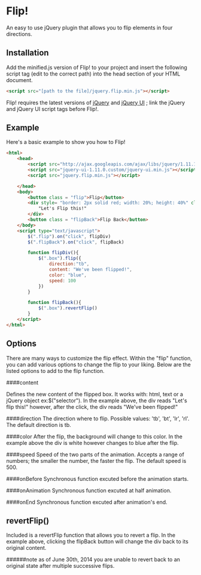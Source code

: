 Flip!
=========

An easy to use jQuery plugin that allows you to flip elements in four directions.

Installation
--------------

Add the minified.js version of Flip! to your project and insert the following script tag (edit to the correct path) into the head section of your HTML document.

```html
<script src="[path to the file]/jquery.flip.min.js"></script>
```


Flip! requires the latest versions of [jQuery](http://jquery.com/download/) and [jQuery UI](http://jqueryui.com/download/) ; link the jQuery and jQuery UI script tags before Flip!.


Example
--------------
Here's a basic example to show you how to Flip!
```html
<html>
	<head>
		<script src="http://ajax.googleapis.com/ajax/libs/jquery/1.11.1/jquery.min.js"></script>
		<script src="jquery-ui-1.11.0.custom/jquery-ui.min.js"></script>
		<script src="jquery.flip.min.js"></script>

	</head>
	<body>
		<button class = "flip">Flip</button>
		<div style= "border: 2px solid red; width: 20%; height: 40%" class = "box">
			"Let's Flip this!"
		</div>
		<button class = "flipBack">Flip Back</button>
	</body>
	<script type="text/javascript">
		$(".flip").on("click", flipDiv)
		$(".flipBack").on("click", flipBack)

		function flipDiv(){
			$(".box").flip({
				direction:"tb",
				content: "We've been flipped!",
				color: "blue",
				speed: 100
			})
		}

		function flipBack(){
			$(".box").revertFlip()
		}
	</script>
</html>
```

Options
--------------

There are many ways to customize the flip effect. Within the "flip" function, you can add various options to change the flip to your liking. Below are the listed options to add to the flip function. 


####content

Defines the new content of the flipped box. It works with: html, text or a jQuery object ex:$("selector"). In the example above, the div reads "Let's flip this!" however, after the click, the div reads "We've been flipped!"

####direction
The direction where to flip. Possible values: 'tb', 'bt', 'lr', 'rl'. The default direction is tb. 

####color
After the flip, the background will change to this color. In the example above the div is white however changes to blue after the flip.

####speed
Speed of the two parts of the animation. Accepts a range of numbers; the smaller the number, the faster the flip. The default speed is 500.

####onBefore
Synchronous function excuted before the animation starts.

####onAnimation
Synchronous function excuted at half animation.

####onEnd
Synchronous function excuted after animation's end.

revertFlip()
--------------
Included is a revertFlip function that allows you to revert a flip. In the example above, clicking the flipBack button will change the div back to its original content.

######note as of June 30th, 2014 you are unable to revert back to an original state after multiple successive flips.